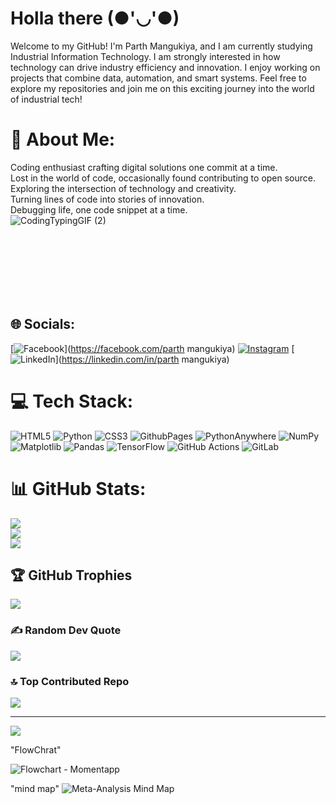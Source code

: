 # Holla there (●'◡'●)
Welcome to my GitHub! I'm Parth Mangukiya, and I am currently studying Industrial Information Technology. I am strongly interested in how technology can drive industry efficiency and innovation. I enjoy working on projects that combine data, automation, and smart systems. Feel free to explore my repositories and join me on this exciting journey into the world of industrial tech!


# 💫 About Me:
Coding enthusiast crafting digital solutions one commit at a time.<br>Lost in the world of code, occasionally found contributing to open source.<br>Exploring the intersection of technology and creativity.<br>Turning lines of code into stories of innovation.<br>Debugging life, one code snippet at a time.<br><be>
![CodingTypingGIF (2)](https://github.com/user-attachments/assets/4b8b5c69-4f58-4cff-bbdc-fcd26636f580)



<br><br><br><br><br><br>


## 🌐 Socials:
[![Facebook](https://img.shields.io/badge/Facebook-%231877F2.svg?logo=Facebook&logoColor=white)](https://facebook.com/parth mangukiya) [![Instagram](https://img.shields.io/badge/Instagram-%23E4405F.svg?logo=Instagram&logoColor=white)](https://instagram.com/mr.mangukiya1) [![LinkedIn](www.linkedin.com/in/parth-mangukiya-b84710209)](https://linkedin.com/in/parth mangukiya) 

# 💻 Tech Stack:
![HTML5](https://img.shields.io/badge/html5-%23E34F26.svg?style=for-the-badge&logo=html5&logoColor=white) ![Python](https://img.shields.io/badge/python-3670A0?style=for-the-badge&logo=python&logoColor=ffdd54) ![CSS3](https://img.shields.io/badge/css3-%231572B6.svg?style=for-the-badge&logo=css3&logoColor=white) ![GithubPages](https://img.shields.io/badge/github%20pages-121013?style=for-the-badge&logo=github&logoColor=white) ![PythonAnywhere](https://img.shields.io/badge/pythonanywhere-%232F9FD7.svg?style=for-the-badge&logo=pythonanywhere&logoColor=151515) ![NumPy](https://img.shields.io/badge/numpy-%23013243.svg?style=for-the-badge&logo=numpy&logoColor=white) ![Matplotlib](https://img.shields.io/badge/Matplotlib-%23ffffff.svg?style=for-the-badge&logo=Matplotlib&logoColor=black) ![Pandas](https://img.shields.io/badge/pandas-%23150458.svg?style=for-the-badge&logo=pandas&logoColor=white) ![TensorFlow](https://img.shields.io/badge/TensorFlow-%23FF6F00.svg?style=for-the-badge&logo=TensorFlow&logoColor=white) ![GitHub Actions](https://img.shields.io/badge/github%20actions-%232671E5.svg?style=for-the-badge&logo=githubactions&logoColor=white) ![GitLab](https://img.shields.io/badge/gitlab-%23181717.svg?style=for-the-badge&logo=gitlab&logoColor=white)

# 📊 GitHub Stats:
![](https://github-readme-stats.vercel.app/api?username=Parthmangukiya1999&theme=dark&hide_border=false&include_all_commits=false&count_private=false)<br/>
![](https://github-readme-streak-stats.herokuapp.com/?user=Parthmangukiya1999&theme=dark&hide_border=false)<br/>
![](https://github-readme-stats.vercel.app/api/top-langs/?username=Parthmangukiya1999&theme=dark&hide_border=false&include_all_commits=false&count_private=false&layout=compact)

## 🏆 GitHub Trophies
![](https://github-profile-trophy.vercel.app/?username=Parthmangukiya1999&theme=radical&no-frame=false&no-bg=true&margin-w=4)

### ✍️ Random Dev Quote
![](https://quotes-github-readme.vercel.app/api?type=horizontal&theme=radical)

### 🔝 Top Contributed Repo
![](https://github-contributor-stats.vercel.app/api?username=Parthmangukiya1999&limit=5&theme=dark&combine_all_yearly_contributions=true)

---
[![](https://visitcount.itsvg.in/api?id=Parthmangukiya1999&icon=0&color=0)](https://visitcount.itsvg.in)

<!-- Proudly created with GPRM ( https://gprm.itsvg.in ) -->
"FlowChrat"

![Flowchart - Momentapp](https://github.com/user-attachments/assets/7992d90b-4346-46bb-97f5-909c2510eeef)



"mind map"
![Meta-Analysis Mind Map](https://github.com/user-attachments/assets/020d66a7-db8d-4766-af02-4f3c51071fb4)
